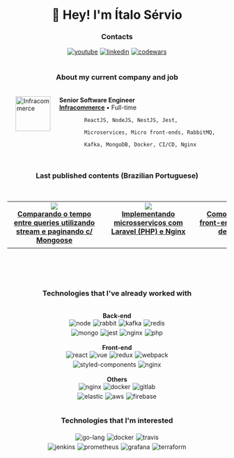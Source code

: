 <h1 align="center">
👋 Hey! I'm Ítalo Sérvio
</h1>
<h3 align="center">
  Contacts
</h3>
<div align="center">
  <div style="display:flex; align-items:center; justify-content:center; gap:5px">
    <a href="https://www.youtube.com/c/italoservio">
      <img src="https://img.shields.io/badge/YouTube-%23FF0000.svg?style=for-the-badge&logo=YouTube&logoColor=white"
        alt="youtube"/>
    </a>
    <a href="https://www.linkedin.com/in/italoservio/">
      <img src="https://img.shields.io/badge/linkedin-%230077B5.svg?style=for-the-badge&logo=linkedin&logoColor=white"
        alt="linkedin"/>
    </a>  
    <a href="https://www.codewars.com/users/italoservio">
      <img src="https://img.shields.io/badge/Codewars-B1361E?style=for-the-badge&logo=codewars"
        alt="codewars"/>
    </a>
  </div>
</div>
<br />
<h3 align="center">
  About my current company and job
</h3>
<br />
<div style="display:flex;justify-content:center">
  <div style="display:flex">
    <a href="https://www.infracommerce.com.br">
      <img 
        height="80px"
        width="80px"
        alt="Infracommerce"
        src="https://media-exp1.licdn.com/dms/image/C4D0BAQFKlwMBjnHYOw/company-logo_200_200/0/1644950051471?e=2147483647&v=beta&t=vaXvM9dHKD_oIMLpjz_hTPo0nU9g-wPAX5vc60DcdkA"
      />
    </a>
    <div style="margin-left:20px">
      <b>Senior Software Engineer</b>
      <br />
      <b>
        <a href="https://www.linkedin.com/company/infracommerce">Infracommerce</a>
      </b>
      <span>• Full-time</span>
      <br />
      <code>
        ReactJS, NodeJS, NestJS, Jest, <br /> 
        Microservices, Micro front-ends, RabbitMQ, <br />
        Kafka, MongoDB, Docker, CI/CD, Nginx
      </code>
    </div>
  </div>
</div>
<br/>
<h3 align="center">
  Last published contents (Brazilian Portuguese)
</h3>
<br />
<table align="center">
<tbody>
	<tr style="display:flex;" align="center">
  <td height="100px" width="200px">
      <a href="https://www.youtube.com/watch?v=3UolqJUeAcY&t=35s">
        <img src="https://i.ytimg.com/vi/3UolqJUeAcY/hqdefault.jpg?sqp=-oaymwEcCPYBEIoBSFXyq4qpAw4IARUAAIhCGAFwAcABBg==&rs=AOn4CLCowRPfuR9LTeinvx-uo0A8zikFAg" />
      </a>
      <br />
      <b>
        <a href="https://www.youtube.com/watch?v=3UolqJUeAcY&t=35s">
        Comparando o tempo entre queries utilizando stream e paginando c/ Mongoose
        </a>
      </b>
    </td>
		<td height="100px" width="200px">
      <a href="https://www.youtube.com/watch?v=FmOsD3BCZeY&t=680s">
        <img src="https://i.ytimg.com/vi/FmOsD3BCZeY/hqdefault.jpg?sqp=-oaymwEcCPYBEIoBSFXyq4qpAw4IARUAAIhCGAFwAcABBg==&rs=AOn4CLCzd7Wu2WjDOPIZ3wZSIv3N8c8GZQ" />
      </a>
      <br />
      <b>
        <a href="https://www.youtube.com/watch?v=FmOsD3BCZeY&t=680s">
        Implementando microsserviços com Laravel (PHP) e Nginx
        </a>
      </b>
    </td>
		<td height="100px" width="200px">
      <a href="https://www.youtube.com/watch?v=FmOsD3BCZeY&t=680s">
        <img src="https://i.ytimg.com/vi/hQi4xva1bCQ/hqdefault.jpg?sqp=-oaymwEcCPYBEIoBSFXyq4qpAw4IARUAAIhCGAFwAcABBg==&rs=AOn4CLDfirtk78nx9MYz27i8BSh6Lf9z7A" />
      </a>
      <br />
      <b>
        <a href="https://www.youtube.com/watch?v=FmOsD3BCZeY&t=680s">
        Como criar um micro front-end e compartilhar dependências
        </a>
      </b>
    </td>
	</tr>
</tbody>
</table>
<br />
<h3 align="center" style="margin-top:60px">
  Technologies that I've already worked with
</h3>
<br />
<div align="center">
  <b>Back-end</b>
  <br />
  
  <div style="display:flex; align-items:center; justify-content:center; gap:5px">    
    <img src="https://img.shields.io/badge/Node.js-43853D?style=for-the-badge&logo=node.js&logoColor=white"
      alt="node"/>
    <img src="https://img.shields.io/badge/rabbitmq-%23FF6600.svg?&style=for-the-badge&logo=rabbitmq&logoColor=white"
      alt="rabbit"/>
    <img src="https://img.shields.io/badge/Kafka-000?style=for-the-badge&logo=apachekafka" alt="kafka"/>
    <img src="https://img.shields.io/badge/redis-%23DD0031.svg?style=for-the-badge&logo=redis&logoColor=white" alt="redis"/>
  </div>

  <div style="display:flex; align-items:center; justify-content:center; gap:5px; margin-top: 5px">    
    <img src="https://img.shields.io/badge/MongoDB-4EA94B?style=for-the-badge&logo=mongodb&logoColor=white" alt="mongo"/>    
    <img src="https://img.shields.io/badge/-jest-%23C21325?style=for-the-badge&logo=jest&logoColor=white" alt="jest"/>
    <img src="https://img.shields.io/badge/microservices-%23f1413d.svg?style=for-the-badge"
    alt="nginx"/>
    <img src="https://img.shields.io/badge/PHP-777BB4?style=for-the-badge&logo=php&logoColor=white"
    alt="php"/>
  </div>
</div>
<br />
<div align="center">
  <b>Front-end</b>
  <br />
  <div style="display:flex; align-items:center; justify-content:center; gap:5px">    
    <img src="https://img.shields.io/badge/react-%2320232a.svg?style=for-the-badge&logo=react&logoColor=%2361DAFB"
      alt="react"/>
    <img src="https://img.shields.io/badge/vue-%2335495e.svg?style=for-the-badge&logo=vuedotjs&logoColor=%234FC08D"
      alt="vue"/>
    <img src="https://img.shields.io/badge/redux-%23593d88.svg?style=for-the-badge&logo=redux&logoColor=white" alt="redux"/>
    <img src="https://img.shields.io/badge/webpack-%238DD6F9.svg?style=for-the-badge&logo=webpack&logoColor=black" alt="webpack"/>    
  </div>
  <div style="display:flex; align-items:center; justify-content:center; gap:5px; margin-top: 5px">    
    <img src="https://img.shields.io/badge/-TestingLibrary-%23E33332?style=for-the-badge&logo=testing-library&logoColor=white"
    alt="styled-components"/>
    <img src="https://img.shields.io/badge/micro front--ends-%23f1413d.svg?style=for-the-badge"
    alt="nginx"/>
  </div>
</div>
<br />
<div align="center">
  <b>Others</b>
  <br />
  <div style="display:flex; align-items:center; justify-content:center; gap:5px">    
    <img src="https://img.shields.io/badge/nginx-%23009639.svg?style=for-the-badge&logo=nginx&logoColor=white"
    alt="nginx"/>
    <img src="https://img.shields.io/badge/docker-%230db7ed.svg?style=for-the-badge&logo=docker&logoColor=white"
      alt="docker"/>
    <img src="https://img.shields.io/badge/gitlab%20CI-%23181717.svg?style=for-the-badge&logo=gitlab&logoColor=white" alt="gitlab"/>    
  </div>
  <div style="display:flex; align-items:center; justify-content:center; gap:5px; margin-top: 5px">    
    <img src="https://img.shields.io/badge/-ElasticSearch-005571?style=for-the-badge&logo=elasticsearch" alt="elastic"/>
    <img src="https://img.shields.io/badge/AWS-%23FF9900.svg?style=for-the-badge&logo=amazon-aws&logoColor=white" alt="aws"/>
    <img src="https://img.shields.io/badge/firebase-%23039BE5.svg?style=for-the-badge&logo=firebase" alt="firebase"/>
  </div>
</div>
<br />
<h3 align="center" style="margin:20px 0">
  Technologies that I'm interested
</h3>
<div align="center">
  <div style="display:flex; align-items:center; justify-content:center; gap:5px">    
    <img src="https://img.shields.io/badge/Go-00ADD8?style=for-the-badge&logo=go&logoColor=white"
      alt="go-lang"/>
    <img src="https://img.shields.io/badge/kubernetes-%23326ce5.svg?style=for-the-badge&logo=kubernetes&logoColor=white"
      alt="docker"/>
    <img src="https://img.shields.io/badge/travis%20ci-%232B2F33.svg?style=for-the-badge&logo=travis&logoColor=white" alt="travis"/>
    
  </div>
  <div style="display:flex; align-items:center; justify-content:center; gap:5px; margin-top: 5px">    
    <img src="https://img.shields.io/badge/jenkins-%232C5263.svg?style=for-the-badge&logo=jenkins&logoColor=white" alt="jenkins"/>
    <img src="https://img.shields.io/badge/Prometheus-E6522C?style=for-the-badge&logo=Prometheus&logoColor=white" alt="prometheus"/>
    <img src="https://img.shields.io/badge/grafana-%23F46800.svg?style=for-the-badge&logo=grafana&logoColor=white" alt="grafana"/>
    <img src="https://img.shields.io/badge/terraform-%235835CC.svg?style=for-the-badge&logo=terraform&logoColor=white" alt="terraform"/>
  </div>  
</div>
